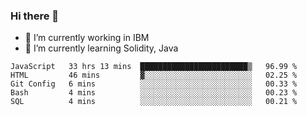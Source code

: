 ### Hi there 👋

<!--
**mathcodeman/mathcodeman** is a ✨ _special_ ✨ repository because its `README.md` (this file) appears on your GitHub profile.

Here are some ideas to get you started:

- 🔭 I’m currently working on ...
- 🌱 I’m currently learning ...
- 👯 I’m looking to collaborate on ...
- 🤔 I’m looking for help with ...
- 💬 Ask me about ...
- 📫 How to reach me: ...
- 😄 Pronouns: ...
- ⚡ Fun fact: ...
-->

- 🔭 I’m currently working in IBM
- 🌱 I’m currently learning Solidity, Java

<!--START_SECTION:waka-->

```text
JavaScript   33 hrs 13 mins  ████████████████████████▒   96.99 %
HTML         46 mins         ▓░░░░░░░░░░░░░░░░░░░░░░░░   02.25 %
Git Config   6 mins          ░░░░░░░░░░░░░░░░░░░░░░░░░   00.33 %
Bash         4 mins          ░░░░░░░░░░░░░░░░░░░░░░░░░   00.23 %
SQL          4 mins          ░░░░░░░░░░░░░░░░░░░░░░░░░   00.21 %
```

<!--END_SECTION:waka-->
